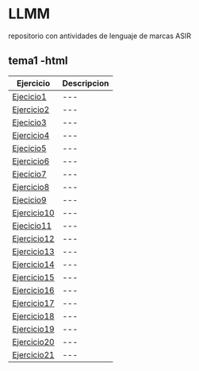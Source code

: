 # LLMM
repositorio con antividades de lenguaje de marcas ASIR
## tema1 -html
Ejercicio | Descripcion
----------|------------
[Ejecicio1](EJERCICIOS_HTML/tarea1.html) | ---
[Ejercicio2](EJERCICIOS_HTML/Tarea2.html) | ---
[Ejecicio3](EJERCICIOS_HTML/tarea3.html) | ---
[Ejercicio4](EJERCICIOS_HTML/TAREA4.html) | ---
[Ejecicio5](EJERCICIOS_HTML/tarea5.html) | ---
[Ejercicio6](EJERCICIOS_HTML/Tarea6.html) | ---
[Ejecicio7](EJERCICIOS_HTML/tarea7.html) | ---
[Ejercicio8](EJERCICIOS_HTML/tarea8/indice.html) | ---
[Ejecicio9](EJERCICIOS_HTML/tarea9/tarea9.html) | ---
[Ejercicio10](EJERCICIOS_HTML/tarea10.html) | ---
[Ejecicio11](EJERCICIOS_HTML/tarea11.html) | ---
[Ejercicio12](EJERCICIOS_HTML/tarea12.html) | ---
[Ejercicio13](EJERCICIOS_HTML/tarea13.html) | ---
[Ejercicio14](EJERCICIOS_HTML/tarea14.html) | ---
[Ejercicio15](EJERCICIOS_HTML/tarea15.html) | ---
[Ejercicio16](EJERCICIOS_HTML/tarea16.html) | ---
[Ejercicio17](..//EJERCICIOS_HTML/activ17/Tarea17.html) | ---
[Ejercicio18](..//EJERCICIOS_HTML/activ18/Tarea18.html) | ---
[Ejercicio19](..//EJERCICIOS_HTML/activ19/activ19.html) | ---
[Ejercicio20](..//EJERCICIOS_HTML/activ20/tarea20.html) | ---
[Ejercicio21](..//EJERCICIOS_HTML/activ21/tarea21.html) | ---
